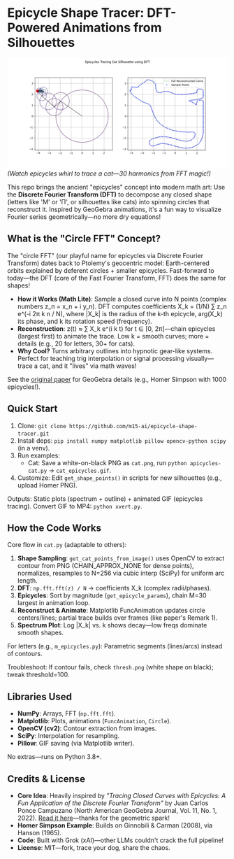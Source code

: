 # Epicycle Shape Tracer: DFT-Powered Animations from Silhouettes

![Cat Epicycles Demo](cat_epicycles.gif)  
*(Watch epicycles whirl to trace a cat—30 harmonics from FFT magic!)*

This repo brings the ancient "epicycles" concept into modern math art: Use the **Discrete Fourier Transform (DFT)** to decompose any closed shape (letters like 'M' or 'Π', or silhouettes like cats) into spinning circles that reconstruct it. Inspired by GeoGebra animations, it's a fun way to visualize Fourier series geometrically—no more dry equations!

## What is the "Circle FFT" Concept?
The "circle FFT" (our playful name for epicycles via Discrete Fourier Transform) dates back to Ptolemy's geocentric model: Earth-centered orbits explained by deferent circles + smaller epicycles. Fast-forward to today—the DFT (core of the Fast Fourier Transform, FFT) does the same for shapes!

- **How it Works (Math Lite)**: Sample a closed curve into N points (complex numbers z_n = x_n + i y_n). DFT computes coefficients X_k = (1/N) ∑ z_n e^(-i 2π k n / N), where |X_k| is the radius of the k-th epicycle, arg(X_k) its phase, and k its rotation speed (frequency).
- **Reconstruction**: z(t) ≈ ∑ X_k e^(i k t) for t ∈ [0, 2π]—chain epicycles (largest first) to animate the trace. Low k = smooth curves; more = details (e.g., 20 for letters, 30+ for cats).
- **Why Cool?** Turns arbitrary outlines into hypnotic gear-like systems. Perfect for teaching trig interpolation or signal processing visually—trace a cat, and it "lives" via math waves!

See the [original paper](https://mathed.miamioh.edu/index.php/ggbj/article/view/197) for GeoGebra details (e.g., Homer Simpson with 1000 epicycles!).

## Quick Start
1. Clone: `git clone https://github.com/m15-ai/epicycle-shape-tracer.git`
2. Install deps: `pip install numpy matplotlib pillow opencv-python scipy` (in a venv).
3. Run examples:
   - Cat: Save a white-on-black PNG as `cat.png`, run `python apicycles-cat.py` → `cat_epicycles.gif`.
4. Customize: Edit `get_shape_points()` in scripts for new silhouettes (e.g., upload Homer PNG).

Outputs: Static plots (spectrum + outline) + animated GIF (epicycles tracing). Convert GIF to MP4: `python xvert.py`.

## How the Code Works
Core flow in `cat.py` (adaptable to others):
1. **Shape Sampling**: `get_cat_points_from_image()` uses OpenCV to extract contour from PNG (CHAIN_APPROX_NONE for dense points), normalizes, resamples to N=256 via cubic interp (SciPy) for uniform arc length.
2. **DFT**: `np.fft.fft(z) / N` → coefficients X_k (complex radii/phases).
3. **Epicycles**: Sort by magnitude (`get_epicycle_params`), chain M=30 largest in animation loop.
4. **Reconstruct & Animate**: Matplotlib FuncAnimation updates circle centers/lines; partial trace builds over frames (like paper's Remark 1).
5. **Spectrum Plot**: Log |X_k| vs. k shows decay—low freqs dominate smooth shapes.

For letters (e.g., `m_epicycles.py`): Parametric segments (lines/arcs) instead of contours.

Troubleshoot: If contour fails, check `thresh.png` (white shape on black); tweak threshold=100.

## Libraries Used
- **NumPy**: Arrays, FFT (`np.fft.fft`).
- **Matplotlib**: Plots, animations (`FuncAnimation`, `Circle`).
- **OpenCV (cv2)**: Contour extraction from images.
- **SciPy**: Interpolation for resampling.
- **Pillow**: GIF saving (via Matplotlib writer).

No extras—runs on Python 3.8+.

## Credits & License
- **Core Idea**: Heavily inspired by *"Tracing Closed Curves with Epicycles: A Fun Application of the Discrete Fourier Transform"* by Juan Carlos Ponce Campuzano (North American GeoGebra Journal, Vol. 11, No. 1, 2022). [Read it here](https://mathed.miamioh.edu/index.php/ggbj/article/view/197)—thanks for the geometric spark!
- **Homer Simpson Example**: Builds on Ginnobili & Carman (2008), via Hanson (1965).
- **Code**: Built with Grok (xAI)—other LLMs couldn't crack the full pipeline!
- **License**: MIT—fork, trace your dog, share the chaos.

